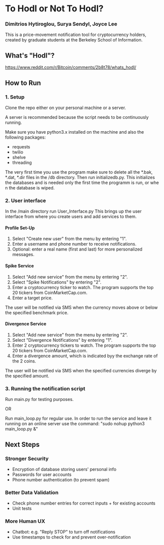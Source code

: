 # To Hodl or Not To Hodl?
### Dimitrios Hytiroglou, Surya Sendyl, Joyce Lee

This is a price-movement notification tool for cryptocurrency holders, created by graduate students at the Berkeley School of Information.

## What's "Hodl"?
https://www.reddit.com/r/Bitcoin/comments/2b8t78/whats_hodl/

## How to Run

### 1. Setup
Clone the repo either on your personal machine or a server.

A server is recommended because the script needs to be continuously running.

Make sure you have python3.x installed on the machine and also the following packages:
- requests
- twilio
- shelve
- threading

The very first time you use the program make sure to delete all the *.bak, *.dat, *.dir files in the /db directory.
Then run initializedb.py. This initializes the databases and is needed only the first time the programm is run, or whe n the database is wiped.

### 2. User interface
In the /main directory run User_Interface.py
This brings up the user interface from where you create users and add services to them.

#### Profile Set-Up

1. Select "Create new user" from the menu by entering "1".
2. Enter a username and phone number to receive notifications.
3. Optional: enter a real name (first and last) for more personalized messages.

#### Spike Service

1. Select "Add new service" from the menu by entering "2".
2. Select "Spike Notifications" by entering "2".
3. Enter a cryptocurrency ticker to watch. The program supports the top 20 tickers from CoinMarketCap.com.
4. Enter a target price.

The user will be notified via SMS when the currency moves above or below the specified benchmark price. 

#### Divergence Service

1. Select "Add new service" from the menu by entering "2".
2. Select "Divergence Notifications" by entering "1".
2. Enter 2 cryptocurrency tickers to watch. The program supports the top 20 tickers from CoinMarketCap.com.
3. Enter a divergence amount, which is indicated byy the exchange rate of the 2 coins.

The user will be notified via SMS when the specified currencies diverge by the specified amount.

### 3. Running the notification script

Run main.py for testing purposes.

OR

Run main_loop.py for regular use.
In order to run the service and leave it running on an online server use the command:
"sudo nohup python3 main_loop.py &" 

## Next Steps

### Stronger Security

* Encryption of database storing users' personal info
* Passwords for user accounts 
* Phone number authentication (to prevent spam)

### Better Data Validation

* Check phone number entries for correct inputs + for existing accounts 
* Unit tests

### More Human UX
* Chatbot: e.g. "Reply STOP" to turn off notifications
* Use timestamps to check for and prevent over-notification
